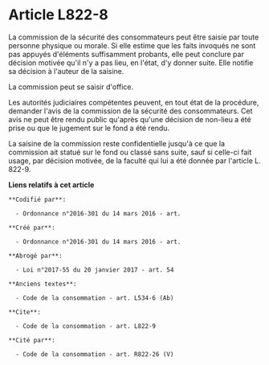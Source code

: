 # Article L822-8

La commission de la sécurité des consommateurs peut être saisie par toute personne physique ou morale. Si elle estime que les
faits invoqués ne sont pas appuyés d'éléments suffisamment probants, elle peut conclure par décision motivée qu'il n'y a pas
lieu, en l'état, d'y donner suite. Elle notifie sa décision à l'auteur de la saisine. 

La commission peut se saisir d'office. 

Les autorités judiciaires compétentes peuvent, en tout état de la procédure, demander l'avis de la commission de la sécurité
des consommateurs. Cet avis ne peut être rendu public qu'après qu'une décision de non-lieu a été prise ou que le jugement sur
le fond a été rendu. 

La saisine de la commission reste confidentielle jusqu'à ce que la commission ait statué sur le fond ou classé sans suite,
sauf si celle-ci fait usage, par décision motivée, de la faculté qui lui a été donnée par l'article L. 822-9.

**Liens relatifs à cet article**

	**Codifié par**:

	  - Ordonnance n°2016-301 du 14 mars 2016 - art.

	**Créé par**:

	  - Ordonnance n°2016-301 du 14 mars 2016 - art.

	**Abrogé par**:

	  - Loi n°2017-55 du 20 janvier 2017 - art. 54

	**Anciens textes**:

	  - Code de la consommation - art. L534-6 (Ab)

	**Cite**:

	  - Code de la consommation - art. L822-9

	**Cité par**:

	  - Code de la consommation - art. R822-26 (V)
